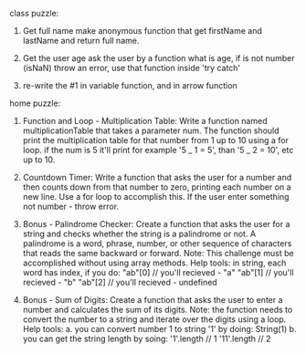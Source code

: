 class puzzle:

1. Get full name
   make anonymous function that get firstName and lastName and return full name.

2. Get the user age
   ask the user by a function what is age, if is not number (isNaN) throw an error,
   use that function inside 'try catch'

3. re-write the #1 in variable function, and in arrow function

home puzzle:

1. Function and Loop - Multiplication Table:
   Write a function named multiplicationTable that takes a parameter num. The function should print the multiplication table for that number from 1 up to 10 using a for loop. if the num is 5 it'll print for example '5 _ 1 = 5', than '5 _ 2 = 10', etc up to 10.

2. Countdown Timer:
   Write a function that asks the user for a number and then counts down from that number to zero, printing each number on a new line. Use a for loop to accomplish this.
   If the user enter something not number - throw error.

3. Bonus - Palindrome Checker:
   Create a function that asks the user for a string and checks whether the string is a palindrome or not. A palindrome is a word, phrase, number, or other sequence of characters that reads the same backward or forward. Note: This challenge must be accomplished without using array methods.
   Help tools:
   in string, each word has index, if you do:
   "ab"[0] // you'll recieved - "a"
   "ab"[1] // you'll recieved - "b"
   "ab"[2] // you'll recieved - undefined

4. Bonus - Sum of Digits:
   Create a function that asks the user to enter a number and calculates the sum of its digits.
   Note: the function needs to convert the number to a string and iterate over the digits using a loop.
   Help tools:
   a. you can convert number 1 to string '1' by doing:
   String(1)
   b. you can get the string length by soing:
   '1'.length // 1
   '11'.length // 2
